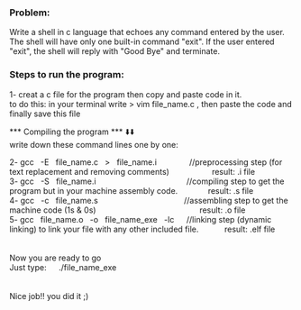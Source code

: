 ### Problem:  <br>
Write a shell in c language that echoes any command entered by the user. 
The shell will have only one built-in command "exit". If the user entered "exit", the shell will reply with "Good Bye" and terminate. <br/>

### Steps to run the program: ###
1- creat a c file for the program then copy and paste code in it.<br>
to do this: in your terminal write > vim file_name.c , then paste the code and finally save this file<br>

*** Compiling the program *** ⬇️⬇️<br>
write down these command lines one by one:<br>

2- gcc &nbsp; -E &nbsp; file_name.c &nbsp;   >  &nbsp; file_name.i  &nbsp; &emsp;&emsp;&emsp; //preprocessing step (for text replacement and removing comments) &nbsp;&nbsp;&nbsp;&nbsp;&emsp;&emsp;&emsp;&emsp;result: .i file<br>
3- gcc &nbsp; -S &nbsp; file_name.i           &nbsp;  &ensp;    &emsp;&emsp;&emsp;&emsp;&emsp;&emsp;  &emsp; &emsp;&emsp;  //compiling step to get the program but in your machine assembly code. &nbsp;&nbsp;&emsp;&emsp;&emsp;result: .s file<br>
4- gcc &nbsp; -c &nbsp; file_name.s          &nbsp;  &ensp;  &emsp;&emsp;&emsp;&emsp;&emsp;&emsp;      &emsp;&emsp;&emsp;//assembling step to get the machine code (1s & 0s) &nbsp;&nbsp;&emsp;&emsp;&emsp;&emsp;&emsp;&emsp;&emsp;&emsp;&emsp;&emsp;&emsp;&emsp; result: .o file<br>
5- gcc &nbsp; file_name.o &nbsp; -o &nbsp; file_name_exe &nbsp; -lc     &emsp;  //linking step (dynamic linking) to link your file with any other included file. &emsp;&emsp;&emsp;result: .elf file<br>          
<br>
Now you are ready to go<br>
Just type: &emsp; ./file_name_exe<br>
<br>
<br>
Nice job!! you did it ;)
